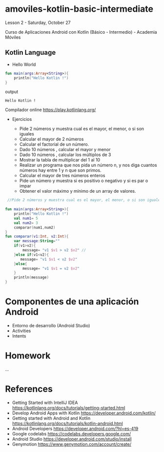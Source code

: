 # amoviles-kotlin-basic-intermediate
Lesson 2 - Saturday, October 27

Curso de Aplicaciones Android con Kotlin (Básico - Intermedio) - Academia Móviles

## Kotlin Language

- Hello World

```kotlin
fun main(args:Array<String>){
    println("Hello Kotlin !")
}
```

output
```
Hello Kotlin !
```
Compilador online https://play.kotlinlang.org/

- Ejercicios

  - Pide 2 números y muestra cual es el mayor, el menor, o si son iguales
  - Calcular el mayor de 2 números
  - Calcular el factorial de un número.
  - Dado 10 números , calcular el mayor y menor
  - Dado 10 números , calcular los múltiplos de 3
  - Mostrar la tabla de multiplicar del 1 al 10
  - Realizar un programa que nos pida un número n, y nos diga cuantos números hay entre 1 y n que son
primos. 
  - Calcular el mayor de tres números enteros
  - Pide un número y muestra si es positivo o negativo y si es par o impar
  - Obtener el valor máximo y mínimo de un array de valores.

```kotlin
 //Pide 2 números y muestra cual es el mayor, el menor, o si son iguales
 
fun main(args:Array<String>){
    println("Hello Kotlin !")
    val num1= 5
    val num2= 3
    comparar(num1,num2)
}
fun comparar(v1:Int, v2:Int){
    var message:String=""
    if(v1>v2){
        message= "v1 $v1 > v2 $v2" //
    }else if(v1<v2){
       message= "v1 $v1 < v2 $v2"  
    }else{
        message= "v1 $v1 = v2 $v2"  
    }
    println(message)
}

```

# Componentes de una aplicación Android

- Entorno de desarrollo (Android Studio)
- Activities
- Intents

# Homework
...
  
# References 

- Getting Started with IntelliJ IDEA https://kotlinlang.org/docs/tutorials/getting-started.html
- Develop Android Apps with Kotlin https://developer.android.com/kotlin/
- Getting started with Android and Kotlin https://kotlinlang.org/docs/tutorials/kotlin-android.html
- Android Developers https://developer.android.com/?hl=es-419
- Google codelabs https://codelabs.developers.google.com/
- Android Studio https://developer.android.com/studio/install
- Genymotion https://www.genymotion.com/account/create/
